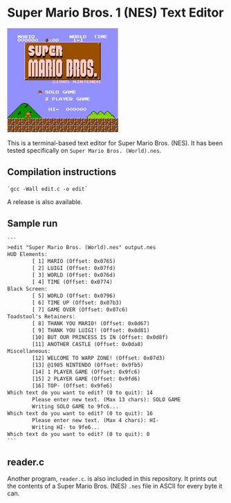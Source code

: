 # Super Mario Bros. 1 (NES) Text Editor

![sample picture](output_000.png)

This is a terminal-based text editor for Super Mario Bros. (NES). It has been
tested specifically on `Super Mario Bros. (World).nes`.

## Compilation instructions

    `gcc -Wall edit.c -o edit`

A release is also available.

## Sample run

    ```
    >edit "Super Mario Bros. (World).nes" output.nes
    HUD Elements:
            [ 1] MARIO (Offset: 0x0765)
            [ 2] LUIGI (Offset: 0x07fd)
            [ 3] WORLD (Offset: 0x076d)
            [ 4] TIME (Offset: 0x0774)
    Black Screen:
            [ 5] WORLD (Offset: 0x0796)
            [ 6] TIME UP (Offset: 0x07b3)
            [ 7] GAME OVER (Offset: 0x07c6)
    Toadstool's Retainers:
            [ 8] THANK YOU MARIO! (Offset: 0x0d67)
            [ 9] THANK YOU LUIGI! (Offset: 0x0d81)
            [10] BUT OUR PRINCESS IS IN (Offset: 0x0d8f)
            [11] ANOTHER CASTLE (Offset: 0x0da8)
    Miscellaneous:
            [12] WELCOME TO WARP ZONE! (Offset: 0x07d3)
            [13] @1985 NINTENDO (Offset: 0x9fb5)
            [14] 1 PLAYER GAME (Offset: 0x9fc6)
            [15] 2 PLAYER GAME (Offset: 0x9fd6)
            [16] TOP- (Offset: 0x9fe6)
    Which text do you want to edit? (0 to quit): 14
            Please enter new text. (Max 13 chars): SOLO GAME
            Writing SOLO GAME to 9fc6...
    Which text do you want to edit? (0 to quit): 16
            Please enter new text. (Max 4 chars): HI-
            Writing HI- to 9fe6...
    Which text do you want to edit? (0 to quit): 0
    ```

## reader.c

Another program, `reader.c`. is also included in this repository. It prints
out the contents of a Super Mario Bros. (NES) `.nes` file in ASCII for every
byte it can.
